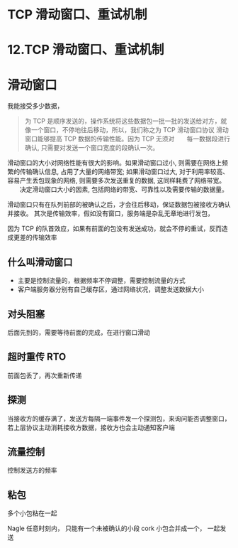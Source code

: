 # TCP 滑动窗口、重试机制

# 12.TCP 滑动窗口、重试机制

# 滑动窗口

我能接受多少数据，

> 为 TCP 是顺序发送的，操作系统将这些数据包一批一批的发送给对方，就像一个窗口，不停地往后移动，所以，我们称之为 TCP 滑动窗口协议
> 滑动窗口能够提高 TCP 数据的传输性能。因为 TCP 无须对　　每一数据段进行确认, 只需要对发送一个窗口宽度的段确认一次。

滑动窗口的大小对网络性能有很大的影响。如果滑动窗口过小, 则需要在网络上频繁的传输确认信息, 占用了大量的网络带宽;
如果滑动窗口过大, 对于利用率较高、容易产生丢包现象的网络, 则需要多次发送重复的数据, 这同样耗费了网络带宽。
　　决定滑动窗口大小的因素, 包括网络的带宽、可靠性以及需要传输的数据量。

滑动窗口只有在队列前部的被确认之后，才会往后移动，保证数据包被接收方确认并接收。
其次是传输效率，假如没有窗口，服务端是杂乱无章地进行发包，

因为 TCP 的队首效应，如果有前面的包没有发送成功，就会不停的重试，反而造成更差的传输效率

## 什么叫滑动窗口

- 主要是控制流量的，根据频率不停调整，需要控制流量的方式
- 客户端服务器分别有自己缓存区，通过网络状况，调整发送数据大小

## 对头阻塞

后面先到的，需要等待前面的完成，在进行窗口滑动

## 超时重传 RTO

前面包丢了，再次重新传递

## 探测

当接收方的缓存满了，发送方每隔一端事件发一个探测包，来询问能否调整窗口，若上层协议主动消耗接收方数据，接收方也会主动通知客户端

## 流量控制

控制发送方的频率

## 粘包

多个小包粘在一起

Nagle 任意时刻内， 只能有一个未被确认的小段
cork 小包合并成一个， 一起发送
